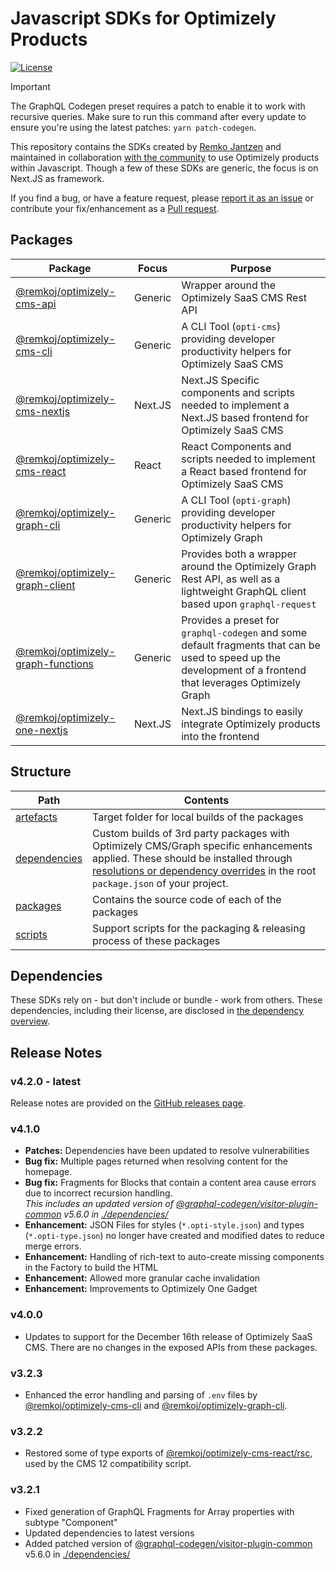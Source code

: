 # Javascript SDKs for Optimizely Products

[![License](https://img.shields.io/badge/License-Apache_2.0-blue.svg)](./LICENSE)

> [!IMPORTANT]  
> The GraphQL Codegen preset requires a patch to enable it to work with recursive queries. Make sure to run this command after every update to ensure you're using the latest patches: `yarn patch-codegen`.

This repository contains the SDKs created by [Remko Jantzen](https://github.com/remkoj) and maintained in collaboration [with the community](https://github.com/remkoj/optimizely-dxp-clients/graphs/contributors) to use Optimizely products within Javascript. Though a few of these SDKs are generic, the focus is on Next.JS as framework.

If you find a bug, or have a feature request, please [report it as an issue](https://github.com/remkoj/optimizely-dxp-clients/issues) or contribute your fix/enhancement as a [Pull request](https://github.com/remkoj/optimizely-dxp-clients/pulls).

## Packages
| Package | Focus | Purpose |
| --- | --- | --- |
| [@remkoj/optimizely-cms-api](./packages/optimizely-cms-api/README.md) | Generic | Wrapper around the Optimizely SaaS CMS Rest API |
| [@remkoj/optimizely-cms-cli](./packages/optimizely-cms-cli/README.md) | Generic | A CLI Tool (`opti-cms`) providing developer productivity helpers for Optimizely SaaS CMS |
| [@remkoj/optimizely-cms-nextjs](./packages/optimizely-cms-nextjs/README.md) | Next.JS | Next.JS Specific components and scripts needed to implement a Next.JS based frontend for Optimizely SaaS CMS |
| [@remkoj/optimizely-cms-react](./packages/optimizely-cms-react/README.md) | React | React Components and scripts needed to implement a React based frontend for Optimizely SaaS CMS |
| [@remkoj/optimizely-graph-cli](./packages/optimizely-graph-cli/README.md) | Generic | A CLI Tool (`opti-graph`) providing developer productivity helpers for Optimizely Graph |
| [@remkoj/optimizely-graph-client](./packages/optimizely-graph-client/README.md) | Generic | Provides both a wrapper around the Optimizely Graph Rest API, as well as a lightweight GraphQL client based upon `graphql-request` |
| [@remkoj/optimizely-graph-functions](./packages/optimizely-graph-functions/README.md) | Generic | Provides a preset for `graphql-codegen` and some default fragments that can be used to speed up the development of a frontend that leverages Optimizely Graph |
| [@remkoj/optimizely-one-nextjs](./packages/optimizely-one-nextjs/README.md) | Next.JS | Next.JS bindings to easily integrate Optimizely products into the frontend |

## Structure
| Path | Contents |
| --- | --- |
| [artefacts](./artefacts/) | Target folder for local builds of the packages |
| [dependencies](./dependencies/) | Custom builds of 3rd party packages with Optimizely CMS/Graph specific enhancements applied. These should be installed through [resolutions or dependency overrides](https://yarnpkg.com/configuration/manifest#resolutions) in the root `package.json` of your project. |
| [packages](./packages/) | Contains the source code of each of the packages |
| [scripts](./scripts/) | Support scripts for the packaging & releasing process of these packages |

## Dependencies
These SDKs rely on - but don't include or bundle - work from others. These dependencies, including their license, are disclosed in [the dependency overview](./DEPENDENCIES.md).

## Release Notes
### v4.2.0 - latest
Release notes are provided on the [GitHub releases page](https://github.com/remkoj/optimizely-dxp-clients/releases).

### v4.1.0
- **Patches:** Dependencies have been updated to resolve vulnerabilities
- **Bug fix:** Multiple pages returned when resolving content for the homepage.
- **Bug fix:** Fragments for Blocks that contain a content area cause errors due to incorrect recursion handling. <br/>*This includes an updated version of [@graphql-codegen/visitor-plugin-common](https://www.npmjs.com/package/@graphql-codegen/visitor-plugin-common) v5.6.0 in [./dependencies/](./dependencies/)*
- **Enhancement:** JSON Files for styles (`*.opti-style.json`) and types (`*.opti-type.json`) no longer have created and modified dates to reduce merge errors.
- **Enhancement:** Handling of rich-text to auto-create missing components in the Factory to build the HTML
- **Enhancement:** Allowed more granular cache invalidation
- **Enhancement:** Improvements to Optimizely One Gadget

### v4.0.0
- Updates to support for the December 16th release of Optimizely SaaS CMS. There are no changes in the exposed APIs from these packages.

### v3.2.3
- Enhanced the error handling and parsing of `.env` files by [@remkoj/optimizely-cms-cli](./packages/optimizely-cms-cli/) and [@remkoj/optimizely-graph-cli](./packages/optimizely-graph-cli/).

### v3.2.2
- Restored some of type exports of [@remkoj/optimizely-cms-react/rsc](./packages/optimizely-cms-react/), used by the CMS 12 compatibility script.

### v3.2.1
- Fixed generation of GraphQL Fragments for Array properties with subtype "Component"
- Updated dependencies to latest versions
- Added patched version of [@graphql-codegen/visitor-plugin-common](https://www.npmjs.com/package/@graphql-codegen/visitor-plugin-common) v5.6.0 in [./dependencies/](./dependencies/)
